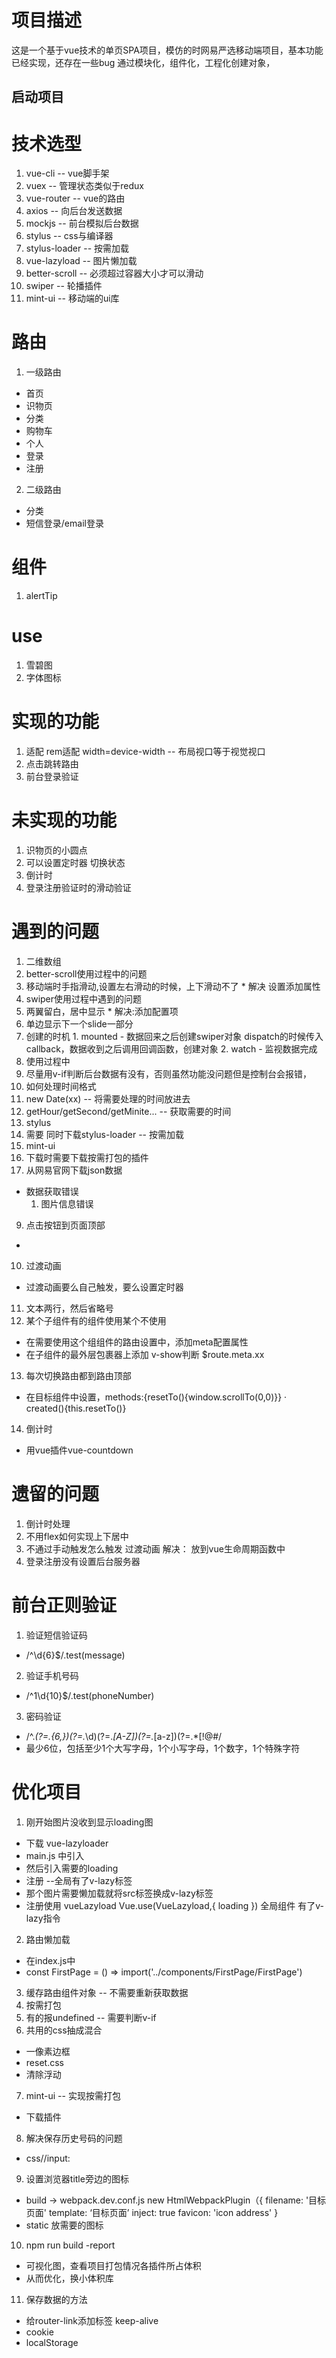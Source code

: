 # 项目描述
这是一个基于vue技术的单页SPA项目，模仿的时网易严选移动端项目，基本功能已经实现，还存在一些bug
通过模块化，组件化，工程化创建对象，
## 启动项目

# 技术选型
1. vue-cli -- vue脚手架
2. vuex -- 管理状态类似于redux
3. vue-router -- vue的路由
4. axios -- 向后台发送数据
5. mockjs -- 前台模拟后台数据
6. stylus -- css与编译器
7. stylus-loader -- 按需加载
8. vue-lazyload -- 图片懒加载
9. better-scroll -- 必须超过容器大小才可以滑动
10. swiper -- 轮播插件
11. mint-ui -- 移动端的ui库
# 路由
1. 一级路由
  * 首页
  * 识物页
  * 分类
  * 购物车
  * 个人
  * 登录
  * 注册
2. 二级路由
  * 分类
  * 短信登录/email登录
# 组件 
1. alertTip

# use
1. 雪碧图
2. 字体图标

# 实现的功能
1. 适配 rem适配
  width=device-width -- 布局视口等于视觉视口
1. 点击跳转路由
3. 前台登录验证

# 未实现的功能
1. 识物页的小圆点
  1. 可以设置定时器 切换状态
2. 倒计时
3. 登录注册验证时的滑动验证

# 遇到的问题
1. 二维数组
2. better-scroll使用过程中的问题
  1. 移动端时手指滑动,设置左右滑动的时候，上下滑动不了
    * 解决 设置添加属性
3. swiper使用过程中遇到的问题
  1. 两翼留白，居中显示
    * 解决:添加配置项
  2. 单边显示下一个slide一部分
  3. 创建的时机
    1. mounted - 数据回来之后创建swiper对象
      dispatch的时候传入callback，数据收到之后调用回调函数，创建对象
    2. watch - 监视数据完成
4. 使用过程中
  1. 尽量用v-if判断后台数据有没有，否则虽然功能没问题但是控制台会报错，
5. 如何处理时间格式
  1. new Date(xx) -- 将需要处理的时间放进去
  2. getHour/getSecond/getMinite... -- 获取需要的时间
6. stylus
  1. 需要 同时下载stylus-loader -- 按需加载
7. mint-ui
  1. 下载时需要下载按需打包的插件
8. 从网易官网下载json数据
  * 数据获取错误
    1. 图片信息错误
9. 点击按钮到页面顶部
  * 
10. 过渡动画
  * 过渡动画要么自己触发，要么设置定时器
11. 文本两行，然后省略号
12. 某个子组件有的组件使用某个不使用
  * 在需要使用这个组组件的路由设置中，添加meta配置属性
  * 在子组件的最外层包裹器上添加 v-show判断 $route.meta.xx
13. 每次切换路由都到路由顶部
  * 在目标组件中设置，methods:{resetTo(){window.scrollTo(0,0)}}
    ·  created(){this.resetTo()}
14. 倒计时
  * 用vue插件vue-countdown

# 遗留的问题
1. 倒计时处理
2. 不用flex如何实现上下居中
3. 不通过手动触发怎么触发  过渡动画
  解决： 放到vue生命周期函数中
4. 登录注册没有设置后台服务器
  
# 前台正则验证
1. 验证短信验证码
  * /^\d{6}$/.test(message)
2. 验证手机号码
  * /^1\d{10}$/.test(phoneNumber)
3. 密码验证
  * /^.*(?=.{6,})(?=.*\d)(?=.*[A-Z])(?=.*[a-z])(?=.*[!@#$%^&*? ]).*$/
  * 最少6位，包括至少1个大写字母，1个小写字母，1个数字，1个特殊字符
  
# 优化项目
1. 刚开始图片没收到显示loading图
  * 下载 vue-lazyloader
  * main.js 中引入
  * 然后引入需要的loading
  * 注册 --全局有了v-lazy标签
  * 那个图片需要懒加载就将src标签换成v-lazy标签
  * 注册使用 vueLazyload
     Vue.use(VueLazyload,{
       loading
     })  全局组件 有了v-lazy指令
2. 路由懒加载
  * 在index.js中
  * const FirstPage = () => import('../components/FirstPage/FirstPage')
3. 缓存路由组件对象 -- 不需要重新获取数据
4. 按需打包
5. 有的报undefined -- 需要判断v-if
6. 共用的css抽成混合
  * 一像素边框
  * reset.css
  * 清除浮动
7. mint-ui -- 实现按需打包
  * 下载插件
8. 解决保存历史号码的问题
  * css//input:
9. 设置浏览器title旁边的图标
  * build -> webpack.dev.conf.js
    new HtmlWebpackPlugin（{
    filename: '目标页面'
    template: ‘目标页面’
    inject: true
    favicon: 'icon address'
    }
  * static 放需要的图标
10. npm run build -report
  * 可视化图，查看项目打包情况各插件所占体积
  * 从而优化，换小体积库
11. 保存数据的方法
  * 给router-link添加标签 keep-alive
  * cookie
  * localStorage
